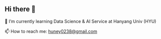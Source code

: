 ## Hi there 👋

🌱 I’m currently learning Data Science & AI Service at Hanyang Univ (HYU)

📫 How to reach me: huney0238@gmail.com

<!--
**LeeDongHun38/LeeDongHun38** is a ✨ _special_ ✨ repository because its `README.md` (this file) appears on your GitHub profile.

Here are some ideas to get you started:

- 🔭 I’m currently working on ...
- 🌱 I’m currently learning ...
- 👯 I’m looking to collaborate on ...
- 🤔 I’m looking for help with ...
- 💬 Ask me about ...
- 📫 How to reach me: ...
- 😄 Pronouns: ...
- ⚡ Fun fact: ...
-->
